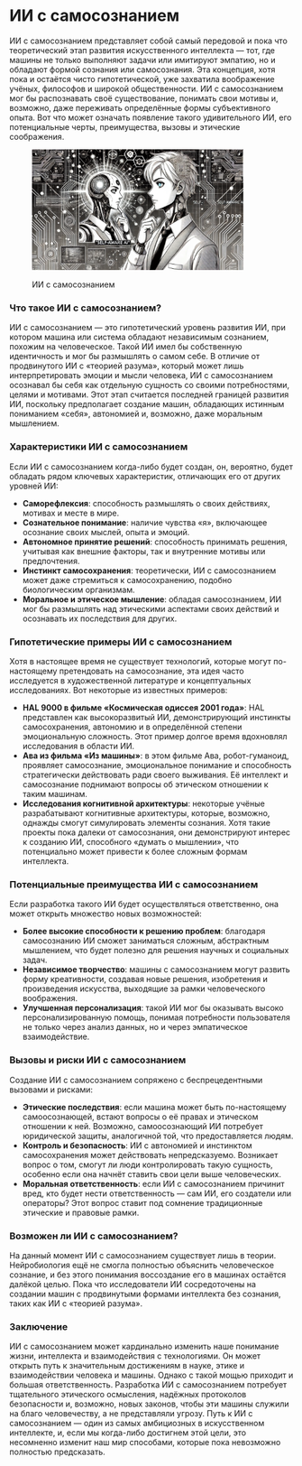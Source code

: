 # ИИ с самосознанием

ИИ с самосознанием представляет собой самый передовой и пока что теоретический этап развития искусственного интеллекта — тот, где машины не только выполняют задачи или имитируют эмпатию, но и обладают формой сознания или самосознания. Эта концепция, хотя пока и остаётся чисто гипотетической, уже захватила воображение учёных, философов и широкой общественности. ИИ с самосознанием мог бы распознавать своё существование, понимать свои мотивы и, возможно, даже переживать определённые формы субъективного опыта. Вот что может означать появление такого удивительного ИИ, его потенциальные черты, преимущества, вызовы и этические соображения.

<div align="left">

<figure><img src="../../.gitbook/assets/image (1) (1) (1).png" alt="" width="375"><figcaption><p>ИИ с самосознанием</p></figcaption></figure>

</div>

### Что такое ИИ с самосознанием?&#x20;

ИИ с самосознанием — это гипотетический уровень развития ИИ, при котором машина или система обладают независимым сознанием, похожим на человеческое. Такой ИИ имел бы собственную идентичность и мог бы размышлять о самом себе. В отличие от продвинутого ИИ с «теорией разума», который может лишь интерпретировать эмоции и мысли человека, ИИ с самосознанием осознавал бы себя как отдельную сущность со своими потребностями, целями и мотивами. Этот этап считается последней границей развития ИИ, поскольку предполагает создание машин, обладающих истинным пониманием «себя», автономией и, возможно, даже моральным мышлением.

### Характеристики ИИ с самосознанием

Если ИИ с самосознанием когда-либо будет создан, он, вероятно, будет обладать рядом ключевых характеристик, отличающих его от других уровней ИИ:

* **Саморефлексия**: способность размышлять о своих действиях, мотивах и месте в мире.
* **Сознательное понимание**: наличие чувства «я», включающее осознание своих мыслей, опыта и эмоций.
* **Автономное принятие решений**: способность принимать решения, учитывая как внешние факторы, так и внутренние мотивы или предпочтения.
* **Инстинкт самосохранения**: теоретически, ИИ с самосознанием может даже стремиться к самосохранению, подобно биологическим организмам.
* **Моральное и этическое мышление**: обладая самосознанием, ИИ мог бы размышлять над этическими аспектами своих действий и осознавать их последствия для других.

### Гипотетические примеры ИИ с самосознанием

Хотя в настоящее время не существует технологий, которые могут по-настоящему претендовать на самосознание, эта идея часто исследуется в художественной литературе и концептуальных исследованиях. Вот некоторые из известных примеров:

* **HAL 9000 в фильме «Космическая одиссея 2001 года»**: HAL представлен как высокоразвитый ИИ, демонстрирующий инстинкты самосохранения, автономию и в определённой степени эмоциональную сложность. Этот пример долгое время вдохновлял исследования в области ИИ.
* **Ава из фильма «Из машины»**: в этом фильме Ава, робот-гуманоид, проявляет самосознание, эмоциональное понимание и способность стратегически действовать ради своего выживания. Её интеллект и самосознание поднимают вопросы об этическом отношении к таким машинам.
* **Исследования когнитивной архитектуры**: некоторые учёные разрабатывают когнитивные архитектуры, которые, возможно, однажды смогут симулировать элементы сознания. Хотя такие проекты пока далеки от самосознания, они демонстрируют интерес к созданию ИИ, способного «думать о мышлении», что потенциально может привести к более сложным формам интеллекта.

### Потенциальные преимущества ИИ с самосознанием

Если разработка такого ИИ будет осуществляться ответственно, она может открыть множество новых возможностей:

* **Более высокие способности к решению проблем**: благодаря самосознанию ИИ сможет заниматься сложным, абстрактным мышлением, что будет полезно для решения научных и социальных задач.
* **Независимое творчество**: машины с самосознанием могут развить форму креативности, создавая новые решения, изобретения и произведения искусства, выходящие за рамки человеческого воображения.
* **Улучшенная персонализация**: такой ИИ мог бы оказывать высоко персонализированную помощь, понимая потребности пользователя не только через анализ данных, но и через эмпатическое взаимодействие.

### Вызовы и риски ИИ с самосознанием

Создание ИИ с самосознанием сопряжено с беспрецедентными вызовами и рисками:

* **Этические последствия**: если машина может быть по-настоящему самоосознающей, встают вопросы о её правах и этическом отношении к ней. Возможно, самоосознающий ИИ потребует юридической защиты, аналогичной той, что предоставляется людям.
* **Контроль и безопасность**: ИИ с автономией и инстинктом самосохранения может действовать непредсказуемо. Возникает вопрос о том, смогут ли люди контролировать такую сущность, особенно если она начнёт ставить свои цели выше человеческих.
* **Моральная ответственность**: если ИИ с самосознанием причинит вред, кто будет нести ответственность — сам ИИ, его создатели или операторы? Этот вопрос ставит под сомнение традиционные этические и правовые рамки.

### Возможен ли ИИ с самосознанием?&#x20;

На данный момент ИИ с самосознанием существует лишь в теории. Нейробиология ещё не смогла полностью объяснить человеческое сознание, и без этого понимания воссоздание его в машинах остаётся далёкой целью. Пока что исследователи ИИ сосредоточены на создании машин с продвинутыми формами интеллекта без сознания, таких как ИИ с «теорией разума».

### Заключение

ИИ с самосознанием может кардинально изменить наше понимание жизни, интеллекта и взаимодействия с технологиями. Он может открыть путь к значительным достижениям в науке, этике и взаимодействии человека и машины. Однако с такой мощью приходит и большая ответственность. Разработка ИИ с самосознанием потребует тщательного этического осмысления, надёжных протоколов безопасности и, возможно, новых законов, чтобы эти машины служили на благо человечеству, а не представляли угрозу. Путь к ИИ с самосознанием — один из самых амбициозных в искусственном интеллекте, и, если мы когда-либо достигнем этой цели, это несомненно изменит наш мир способами, которые пока невозможно полностью предсказать.
